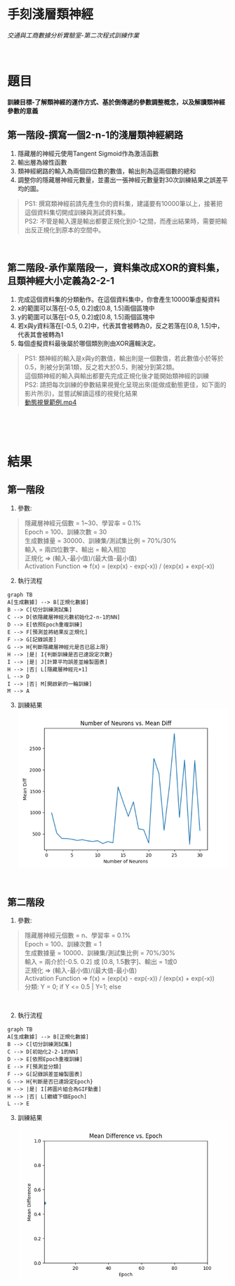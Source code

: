 # 手刻淺層類神經
*交通與工商數據分析實驗室-第二次程式訓練作業*
<br>
<br>
<br>

# 題目
**訓練目標-了解類神經的運作方式、基於倒傳遞的參數調整概念，以及解讀類神經參數的意義**

## 第一階段-撰寫一個2-n-1的淺層類神經網路
1. 隱藏層的神經元使用Tangent Sigmoid作為激活函數
1. 輸出層為線性函數
1. 類神經網路的輸入為兩個四位數的數值，輸出則為這兩個數的總和
1. 調整你的隱藏層神經元數量，並畫出一張神經元數量對30次訓練結果之誤差平均的圖。
> PS1: 撰寫類神經前請先產生你的資料集，建議要有10000筆以上，接著把這個資料集切開成訓練與測試資料集。<br>
> PS2: 不管是輸入還是輸出都要正規化到0-1之間，而產出結果時，需要把輸出反正規化到原本的空間中。
<br>

## 第二階段-承作業階段一，資料集改成XOR的資料集，且類神經大小定義為2-2-1
1. 完成這個資料集的分類動作。在這個資料集中，你會產生10000筆虛擬資料
1. x的範圍可以落在[-0.5, 0.2]或[0.8, 1.5]兩個區塊中
1. y的範圍可以落在[-0.5, 0.2]或[0.8, 1.5]兩個區塊中
1. 若x與y資料落在[-0.5, 0.2]中，代表其會被轉為0，反之若落在[0.8, 1.5]中，代表其會被轉為1
1. 每個虛擬資料最後屬於哪個類別則由XOR邏輯決定。
> PS1: 類神經的輸入是x與y的數值，輸出則是一個數值，若此數值小於等於0.5，則被分到第1類，反之若大於0.5，則被分到第2類。<br>這個類神經的輸入與輸出都要先完成正規化後才能開始類神經的訓練<br>
> PS2: 請把每次訓練的參數結果視覺化呈現出來(能做成動態更佳，如下面的影片所示)，並嘗試解讀這樣的視覺化結果 <br>
[動態視覺範例.mp4](https://github.com/jihshiann/NeuralNetwork/blob/main/%E5%8B%95%E6%85%8B%E8%A6%96%E8%A6%BA%E7%AF%84%E4%BE%8B.mp4)
<br>
<br>
<br>

# 結果
## 第一階段
1. 參數: <br>
> 隱藏層神經元個數 = 1~30、學習率 = 0.1% <br>
> Epoch = 100、訓練次數 = 30 <br>
> 生成數據量 = 30000、訓練集/測試集比例 = 70%/30% <br>
> 輸入 = 兩四位數字、輸出 = 輸入相加 <br>
> 正規化 => (輸入-最小值)/(最大值-最小值) <br>
> Activation Function => f(x) = (exp(x) - exp(-x)) / (exp(x) + exp(-x))<br>

2. 執行流程
```mermaid
graph TB
A[生成數據] --> B[正規化數據]
B --> C[切分訓練測試集]
C --> D[依隱藏層神經元數初始化2-n-1的NN]
D --> E[依照Epoch重複訓練]
E --> F[預測並將結果反正規化]
F --> G[記錄誤差]
G --> H{判斷隱藏層神經元是否已屆上限}
H --> |是| I{判斷訓練是否已達設定次數}
I --> |是| J[計算平均誤差並繪製圖表]
H --> |否| L[隱藏層神經元+1]
L --> D
I --> |否| M[開啟新的一輪訓練]
M --> A
```
3. 訓練結果 <br>
![image](第一階段結果視覺化.png)
<br>

## 第二階段
1. 參數: <br>
> 隱藏層神經元個數 = n、學習率 = 0.1% <br>
> Epoch = 100、訓練次數 = 1 <br>
> 生成數據量 = 10000、訓練集/測試集比例 = 70%/30% <br>
> 輸入 = 兩介於[-0.5. 0.2] 或 [0.8, 1.5數字]、輸出 = 1或0 <br>
> 正規化 => (輸入-最小值)/(最大值-最小值) <br>
> Activation Function => f(x) = (exp(x) - exp(-x)) / (exp(x) + exp(-x))<br>
> 分類: Y = 0; if Y <= 0.5 | Y=1; else
<br>

2. 執行流程
```mermaid
graph TB
A[生成數據] --> B[正規化數據]
B --> C[切分訓練測試集]
C --> D[初始化2-2-1的NN]
D --> E[依照Epoch重複訓練]
E --> F[預測並分類]
F --> G[記錄誤差並繪製圖表]
G --> H{判斷是否已達設定Epoch}
H --> |是| I[將圖片組合為GIF動畫]
H --> |否| L[繼續下個Epoch]
L --> E
```
3. 訓練結果 <br>
![image](第二階段結果動態視覺化.gif)

